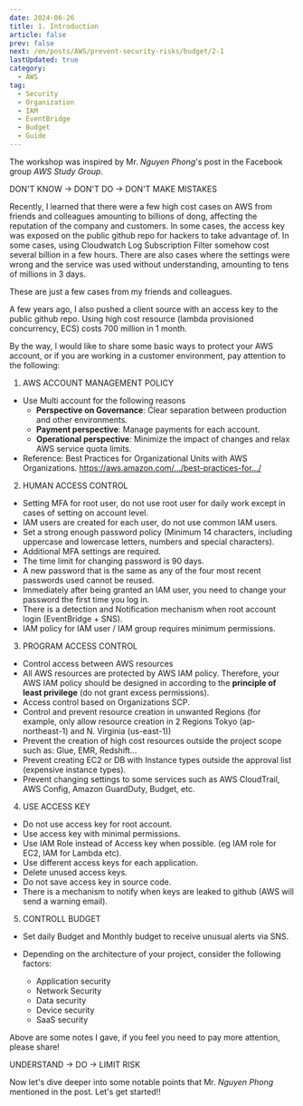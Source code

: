 ```yaml
---
date: 2024-06-26
title: 1. Introduction
article: false
prev: false
next: /en/posts/AWS/prevent-security-risks/budget/2-1
lastUpdated: true
category:
  - AWS
tag:
  - Security
  - Organization
  - IAM
  - EventBridge
  - Budget
  - Guide
---
```


The workshop was inspired by Mr. _Nguyen Phong_'s post in the Facebook group _AWS Study Group_.

DON'T KNOW -> DON'T DO -> DON'T MAKE MISTAKES

Recently, I learned that there were a few high cost cases on AWS from friends and colleagues amounting to billions of dong, affecting the reputation of the company and customers. In some cases, the access key was exposed on the public github repo for hackers to take advantage of. In some cases, using Cloudwatch Log Subscription Filter somehow cost several billion in a few hours. There are also cases where the settings were wrong and the service was used without understanding, amounting to tens of millions in 3 days.

These are just a few cases from my friends and colleagues.

A few years ago, I also pushed a client source with an access key to the public github repo. Using high cost resource (lambda provisioned concurrency, ECS) costs 700 million in 1 month.

By the way, I would like to share some basic ways to protect your AWS account, or if you are working in a customer environment, pay attention to the following:

1. AWS ACCOUNT MANAGEMENT POLICY

- Use Multi account for the following reasons
  - **Perspective on Governance**: Clear separation between production and other environments.
  - **Payment perspective**: Manage payments for each account.
  - **Operational perspective**: Minimize the impact of changes and relax AWS service quota limits.
- Reference: Best Practices for Organizational Units with AWS Organizations.
  https://aws.amazon.com/.../best-practices-for.../

2. HUMAN ACCESS CONTROL

- Setting MFA for root user, do not use root user for daily work except in cases of setting on account level.
- IAM users are created for each user, do not use common IAM users.
- Set a strong enough password policy (Minimum 14 characters, including uppercase and lowercase letters, numbers and special characters).
- Additional MFA settings are required.
- The time limit for changing password is 90 days.
- A new password that is the same as any of the four most recent passwords used cannot be reused.
- Immediately after being granted an IAM user, you need to change your password the first time you log in.
- There is a detection and Notification mechanism when root account login (EventBridge + SNS).
- IAM policy for IAM user / IAM group requires minimum permissions.

3. PROGRAM ACCESS CONTROL

- Control access between AWS resources
- All AWS resources are protected by AWS IAM policy. Therefore, your AWS IAM policy should be designed in according to the **principle of least privilege** (do not grant excess permissions).
- Access control based on Organizations SCP.
- Control and prevent resource creation in unwanted Regions (for example, only allow resource creation in 2 Regions Tokyo (ap-northeast-1) and N. Virginia (us-east-1))
- Prevent the creation of high cost resources outside the project scope such as: Glue, EMR, Redshift...
- Prevent creating EC2 or DB with Instance types outside the approval list (expensive instance types).
- Prevent changing settings to some services such as AWS CloudTrail, AWS Config, Amazon GuardDuty, Budget, etc.

4. USE ACCESS KEY

- Do not use access key for root account.
- Use access key with minimal permissions.
- Use IAM Role instead of Access key when possible. (eg IAM role for EC2, IAM for Lambda etc).
- Use different access keys for each application.
- Delete unused access keys.
- Do not save access key in source code.
- There is a mechanism to notify when keys are leaked to github (AWS will send a warning email).

5. CONTROLL BUDGET

- Set daily Budget and Monthly budget to receive unusual alerts via SNS.
- Depending on the architecture of your project, consider the following factors:

  - Application security
  - Network Security
  - Data security
  - Device security
  - SaaS security

Above are some notes I gave, if you feel you need to pay more attention, please share!

UNDERSTAND -> DO -> LIMIT RISK

Now let's dive deeper into some notable points that Mr. _Nguyen Phong_ mentioned in the post. Let's get started!!
